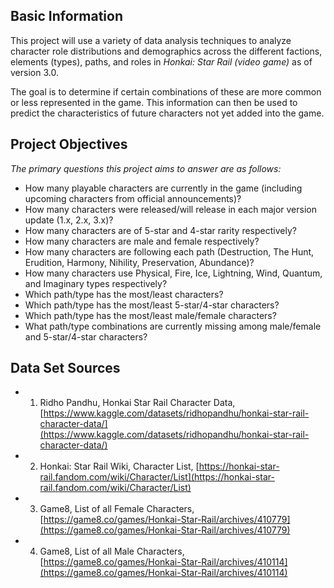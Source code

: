 ## **Basic Information**

This project will use a variety of data analysis techniques to analyze character role distributions and demographics across the different factions, elements (types), paths, and roles in *Honkai: Star Rail (video game)* as of version 3.0.

The goal is to determine if certain combinations of these are more common or less represented in the game. This information can then be used to predict the characteristics of future characters not yet added into the game.

## **Project Objectives**

*The primary questions this project aims to answer are as follows:*
- How many playable characters are currently in the game (including upcoming characters from official announcements)?
- How many characters were released/will release in each major version update (1.x, 2.x, 3.x)?
- How many characters are of 5-star and 4-star rarity respectively?
- How many characters are male and female respectively?
- How many characters are following each path (Destruction, The Hunt, Erudition, Harmony, Nihility, Preservation, Abundance)?
- How many characters use Physical, Fire, Ice, Lightning, Wind, Quantum, and Imaginary types respectively?
- Which path/type has the most/least characters?
- Which path/type has the most/least 5-star/4-star characters?
- Which path/type has the most/least male/female characters?
- What path/type combinations are currently missing among male/female and 5-star/4-star characters?

## **Data Set Sources**
- 1. Ridho Pandhu, Honkai Star Rail Character Data, [https://www.kaggle.com/datasets/ridhopandhu/honkai-star-rail-character-data/](https://www.kaggle.com/datasets/ridhopandhu/honkai-star-rail-character-data/)
- 2. Honkai: Star Rail Wiki, Character List, [https://honkai-star-rail.fandom.com/wiki/Character/List](https://honkai-star-rail.fandom.com/wiki/Character/List)
- 3. Game8, List of all Female Characters, [https://game8.co/games/Honkai-Star-Rail/archives/410779](https://game8.co/games/Honkai-Star-Rail/archives/410779)
- 4. Game8, List of all Male Characters, [https://game8.co/games/Honkai-Star-Rail/archives/410114](https://game8.co/games/Honkai-Star-Rail/archives/410114)
